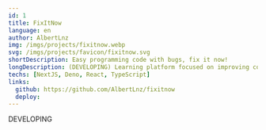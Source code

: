 ```yaml
---
id: 1
title: FixItNow
language: en
author: AlbertLnz
img: /imgs/projects/fixitnow.webp
svg: /imgs/projects/favicon/fixitnow.svg
shortDescription: Easy programming code with bugs, fix it now!
longDescription: (DEVELOPING) Learning platform focused on improving coding fundamentals through short coding challenges. Ideal for beginners and experienced programmers alike, it allows users to practice and strengthen their skills in an interactive environment.
techs: [NextJS, Deno, React, TypeScript]
links:
  github: https://github.com/AlbertLnz/fixitnow
  deploy:
---
```


DEVELOPING
